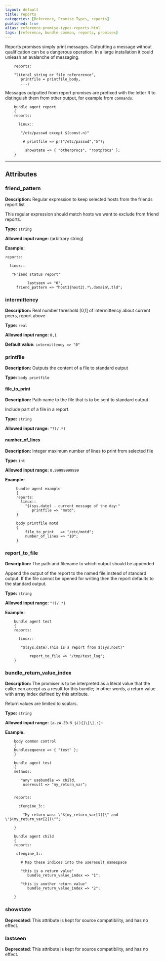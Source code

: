 ```yaml
---
layout: default
title: reports
categories: [Reference, Promise Types, reports]
published: true
alias: reference-promise-types-reports.html
tags: [reference, bundle common, reports, promises]
---
```


Reports promises simply print messages. Outputting a message without qualification can be a dangerous operation. In a large installation
it could unleash an avalanche of messaging.

```cf3
    reports:

    "literal string or file refererence",
       printfile = printfile_body,
       ...;
```

Messages outputted from report promises are prefixed with the letter R to distinguish them from other output, for example from `commands`.


```cf3
    bundle agent report
    {
    reports:

      linux::

       "/etc/passwd except $(const.n)"

        # printfile => pr("/etc/passwd","5");

         showstate => { "otherprocs", "rootprocs" };
    }
```

****

## Attributes

### friend_pattern

**Description:** Regular expression to keep selected hosts from the friends
report list

This regular expression should match hosts we want to exclude from
friend reports.

**Type:** `string`

**Allowed input range:** (arbitrary string)

**Example:**

```cf3
reports:

  linux::

   "Friend status report"

          lastseen => "0",
     friend_pattern => "host1|host2|.*\.domain\.tld";
```

### intermittency

**Description:** Real number threshold [0,1] of intermittency about current
peers, report above

**Type:** `real`

**Allowed input range:** `0,1`

**Default value:** `intermittency => "0"`


### printfile

**Description:** Outputs the content of a file to standard output

**Type:** `body printfile`

#### file_to_print

**Description:** Path name to the file that is to be sent to standard
output

Include part of a file in a report.

**Type:** `string`

**Allowed input range:** `"?(/.*)`

#### number_of_lines

**Description:** Integer maximum number of lines to print from selected
file

**Type:** `int`

**Allowed input range:** `0,99999999999`

**Example:**  

```cf3
     bundle agent example
     {
     reports:
       linux::
         "$(sys.date) - current message of the day:"
            printfile => "motd";
     }

     body printfile motd
     {
         file_to_print   => "/etc/motd";
         number_of_lines => "10";
     }
```


### report_to_file

**Description:** The path and filename to which output should be appended

Append the output of the report to the named file instead of standard output. 
If the file cannot be opened for writing then the report defaults to the 
standard output.

**Type:** `string`

**Allowed input range:** `"?(/.*)`

**Example:**  

```cf3
    bundle agent test
    {
    reports:

      linux::

       "$(sys.date),This is a report from $(sys.host)"

           report_to_file => "/tmp/test_log";
    }
```

### bundle_return_value_index

**Description:** The promiser is to be interpreted as a literal value that
the caller can accept as a result for this bundle; in other words, a
return value with array index defined by this attribute.

Return values are limited to scalars.

**Type:** `string`

**Allowed input range:** `[a-zA-Z0-9_$(){}\[\].:]+`

**Example:**  

```cf3
    body common control
    {
    bundlesequence => { "test" };
    }

    bundle agent test
    {
    methods:

       "any" usebundle => child,
        useresult => "my_return_var";


    reports:

      cfengine_3::

        "My return was: \"$(my_return_var[1])\" and \"$(my_return_var[2])\""; 
    
    }

    bundle agent child
    {
    reports:

     cfengine_3::

       # Map these indices into the useresult namespace

       "this is a return value"  
          bundle_return_value_index => "1";

       "this is another return value"  
          bundle_return_value_index => "2";

    }
```


### showstate

**Deprecated**: This attribute is kept for source compatibility,
and has no effect.

### lastseen

**Deprecated**: This attribute is kept for source compatibility,
and has no effect.
